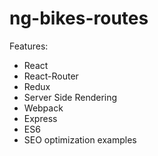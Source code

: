 # ng-bikes-routes

Features: 

* React
* React-Router
* Redux
* Server Side Rendering
* Webpack
* Express 
* ES6
* SEO optimization examples
